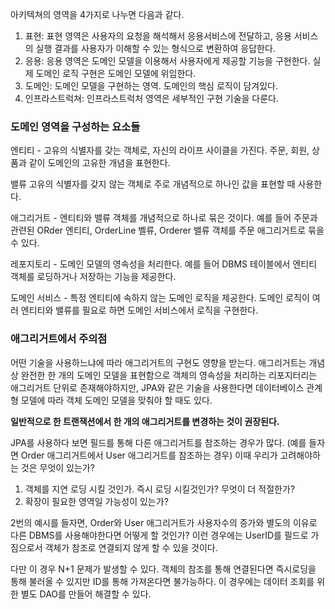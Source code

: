 아키텍쳐의 영역을 4가지로 나누면 다음과 같다.

1. 표현: 표현 영역은 사용자의 요청을 해석해서 응용서비스에 전달하고, 응용 서비스의 실행 결과를 사용자가 이해할 수 있는 형식으로 변환하여 응답한다.
2. 응용: 응용 영역은 도메인 모델을 이용해서 사용자에게 제공할 기능을 구현한다.
실제 도메인 로직 구현은 도메인 모델에 위임한다.
3. 도메인: 도메인 모델을 구현하는 영역. 도메인의 핵심 로직이 담겨있다.
4. 인프라스트럭쳐: 인프라스트럭처 영역은  세부적인 구현 기술을 다룬다.


### 도메인 영역을 구성하는 요소들
엔티티 - 고유의 식별자를 갖는 객체로, 자신의 라이프 사이클을 가진다. 주문, 회원, 상품과 같이 도메인의 고유한 개념을 표현한다.

밸류 고유의 식별자를 갖지 않는 객체로 주로 개념적으로 하나인 값을 표현할 때 사용한다.

애그리거트 - 엔티티와 밸류 객체를 개념적으로 하나로 묶은 것이다. 
예를 들어 주문과 관련된 ORder 엔티티, OrderLine 벨류, Orderer 밸류 객체를 주문 애그리거트로 묶을 수 있다.

레포지토리 - 도메인 모델의 영속성을 처리한다. 예를 들어 DBMS 테이블에서 엔티티 객체를 로딩하거나 저장하는 기능을 제공한다.

도메인 서비스 - 특정 엔티티에 속하지 않는 도메인 로직을 제공한다. 도메인 로직이 여러 엔티티와 밸류를 필요로 하면 도메인 서비스에서 로직을 구현한다.


### 애그리거트에서 주의점

어떤 기술을 사용하느냐에 따라 애그리거트의 구현도 영향을 받는다.
애그리거트는 개념상 완전한 한 개의 도메인 모델을 표현함으로 객체의 영속성을 처리하는 리포지터리는 애그리거트 단위로 존재해야하지만, JPA와 같은 기술을 사용한다면 데이터베이스 관계형 모델에 따라 객체 도메인 모델을 맞춰야 할 때도 있다.

**일반적으로 한 트랜잭션에서 한 개의 애그리거트를 변경하는 것이 권장된다.** 


JPA를 사용하다 보면 필드를 통해 다른 애그리거트를 참조하는 경우가 많다. (예를 들자면 Order 애그리거트에서 User 애그리거트를 참조하는 경우) 이때 우리가 고려해야하는 것은 무엇이 있는가?

1. 객체를 지연 로딩 시킬 것인가. 즉시 로딩 시킬것인가? 무엇이 더 적절한가?
2. 확장이 필요한 영역일 가능성이 있는가?

2번의 예시를 들자면, Order와 User 애그리거트가 사용자수의 증가와 별도의 이유로 다른 DBMS를 사용해야한다면 어떻게 할 것인가? 
이런 경우에는 UserID를 필드로 가짐으로서 객체가 참조로 연결되지 않게 할 수 있을 것이다.

다만 이 경우 N+1 문제가 발생할 수 있다. 객체의 참조를 통해 연결된다면 즉시로딩을 통해 불러올 수 있지만 ID를 통해 가져온다면 불가능하다. 이 경우에는 데이터 조회를 위한 별도 DAO를 만들어 해결할 수 있다.


